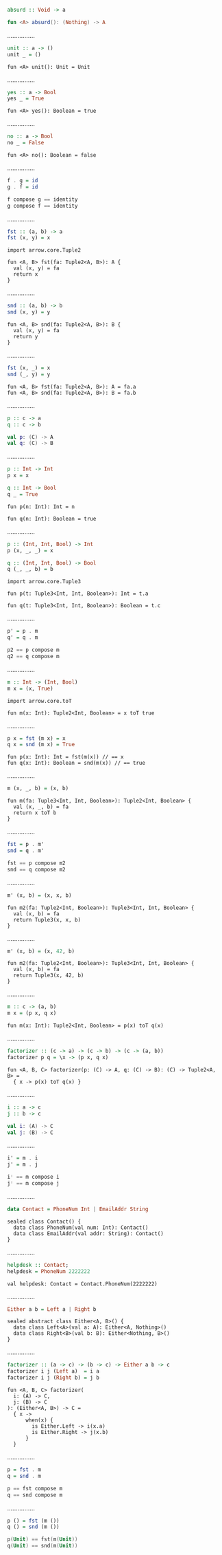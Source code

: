 ```Haskell
absurd :: Void -> a
```
```kotlin
fun <A> absurd(): (Nothing) -> A
```
................
```Haskell
unit :: a -> ()
unit _ = ()
```
```kotlin:ank:silent
fun <A> unit(): Unit = Unit
```
................
```Haskell
yes :: a -> Bool
yes _ = True
```
```kotlin:ank:silent
fun <A> yes(): Boolean = true
```
................
```Haskell
no :: a -> Bool
no _ = False
```
```kotlin:ank:silent
fun <A> no(): Boolean = false
```
................
```Haskell
f . g = id
g . f = id
```
```kotlin
f compose g == identity
g compose f == identity
```
................
```Haskell
fst :: (a, b) -> a
fst (x, y) = x
```
```kotlin:ank:silent
import arrow.core.Tuple2

fun <A, B> fst(fa: Tuple2<A, B>): A {
  val (x, y) = fa
  return x
}
```
................
```Haskell
snd :: (a, b) -> b
snd (x, y) = y
```
```kotlin:ank:silent
fun <A, B> snd(fa: Tuple2<A, B>): B {
  val (x, y) = fa
  return y
}
```
................
```Haskell
fst (x, _) = x
snd (_, y) = y
```
```kotlin:ank:silent
fun <A, B> fst(fa: Tuple2<A, B>): A = fa.a
fun <A, B> snd(fa: Tuple2<A, B>): B = fa.b
```
................
```Haskell
p :: c -> a
q :: c -> b
```
```kotlin
val p: (C) -> A
val q: (C) -> B
```
................
```Haskell
p :: Int -> Int
p x = x

q :: Int -> Bool
q _ = True
```
```kotlin:ank:silent
fun p(n: Int): Int = n

fun q(n: Int): Boolean = true
```
................
```Haskell
p :: (Int, Int, Bool) -> Int
p (x, _, _) = x

q :: (Int, Int, Bool) -> Bool
q (_, _, b) = b
```
```kotlin:ank:silent
import arrow.core.Tuple3

fun p(t: Tuple3<Int, Int, Boolean>): Int = t.a

fun q(t: Tuple3<Int, Int, Boolean>): Boolean = t.c
```
................
```Haskell
p' = p . m
q' = q . m
```
```kotlin
p2 == p compose m
q2 == q compose m
```
................
```Haskell
m :: Int -> (Int, Bool)
m x = (x, True)
```
```kotlin:ank:silent
import arrow.core.toT

fun m(x: Int): Tuple2<Int, Boolean> = x toT true
```
................
```Haskell
p x = fst (m x) = x
q x = snd (m x) = True
```
```kotlin:ank:silent
fun p(x: Int): Int = fst(m(x)) // == x
fun q(x: Int): Boolean = snd(m(x)) // == true
```
................
```Haskell
m (x, _, b) = (x, b)
```
```kotlin:ank:silent
fun m(fa: Tuple3<Int, Int, Boolean>): Tuple2<Int, Boolean> {
  val (x, _, b) = fa
  return x toT b
}
```
................
```Haskell
fst = p . m'
snd = q . m'
```
```kotlin
fst == p compose m2
snd == q compose m2
```
................
```Haskell
m' (x, b) = (x, x, b)
```
```kotlin:ank:silent
fun m2(fa: Tuple2<Int, Boolean>): Tuple3<Int, Int, Boolean> {
  val (x, b) = fa
  return Tuple3(x, x, b)
}
```
................
```Haskell
m' (x, b) = (x, 42, b)
```
```kotlin:ank:silent
fun m2(fa: Tuple2<Int, Boolean>): Tuple3<Int, Int, Boolean> {
  val (x, b) = fa
  return Tuple3(x, 42, b)
}
```
................
```Haskell
m :: c -> (a, b)
m x = (p x, q x)
```
```kotlin:ank:silent
fun m(x: Int): Tuple2<Int, Boolean> = p(x) toT q(x)
```
................
```Haskell
factorizer :: (c -> a) -> (c -> b) -> (c -> (a, b))
factorizer p q = \x -> (p x, q x)
```
```kotlin:ank:silent
fun <A, B, C> factorizer(p: (C) -> A, q: (C) -> B): (C) -> Tuple2<A, B> = 
  { x -> p(x) toT q(x) }
```
................
```Haskell
i :: a -> c
j :: b -> c
```
```kotlin
val i: (A) -> C
val j: (B) -> C
```
................
```Haskell
i' = m . i
j' = m . j
```
```scala
iᛌ == m compose i
jᛌ == m compose j
```
................
```Haskell
data Contact = PhoneNum Int | EmailAddr String
```
```kotlin:ank:silent
sealed class Contact() {
  data class PhoneNum(val num: Int): Contact()
  data class EmailAddr(val addr: String): Contact()
}
```
................
```Haskell
helpdesk :: Contact;
helpdesk = PhoneNum 2222222
```
```kotlin:ank:silent
val helpdesk: Contact = Contact.PhoneNum(2222222)
```
................
```Haskell
Either a b = Left a | Right b
```
```kotlin:ank:silent
sealed abstract class Either<A, B>() {
  data class Left<A>(val a: A): Either<A, Nothing>()
  data class Right<B>(val b: B): Either<Nothing, B>()
}
```
................
```Haskell
factorizer :: (a -> c) -> (b -> c) -> Either a b -> c
factorizer i j (Left a)  = i a
factorizer i j (Right b) = j b
```
```kotlin:ank:silent
fun <A, B, C> factorizer(
  i: (A) -> C, 
  j: (B) -> C
): (Either<A, B>) -> C = 
  { x ->
      when(x) {
        is Either.Left -> i(x.a)
        is Either.Right -> j(x.b)
      }
  }
```
................
```Haskell
p = fst . m
q = snd . m
```
```kotlin
p == fst compose m
q == snd compose m
```
................
```Haskell
p () = fst (m ())
q () = snd (m ())
```
```kotlin
p(Unit) == fst(m(Unit))
q(Unit) == snd(m(Unit))
```